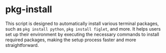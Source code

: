 # pkg-install
This script is designed to automatically install various terminal packages, such as `pkg install python`, `pkg install figlet`, and more. It helps users set up their environment by executing the necessary commands to install required packages, making the setup process faster and more straightforward.
